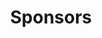 ---
# page meta & seo
title: Sponsors
description: 
image: "/uploads/OG_featuredimage(2).jpg"
permalink: "/sponsors/"

introduction-title: Sponsors
introduction-body-text: |
  DC Design Week is produced by AIGA DC, a volunteer-run, 501(3)c nonprofit organization, in concert with a consortium of local associations, Meetup groups and small businesses. We rely on the generosity and goodness of others to make this week of celebration a reality. Major thanks to the following partners and sponsors for your support and commitment to the DC design community. We couldn't do it without you!

first-tier-header-text: AIGA DC Sustaining Partners
first-tier-sub-header-text: 'Sustaining Partners support AIGA DC for a full year,
  enabling us to stay true to our mission: to advance designing as a professional
  craft, strategic tool and vital cultural force.'

second-tier-header-text: 'DCDW Partner Organizations '
second-tier-sub-header-text: High fives and fist bumps to our DC Design Week partner
  organizations who helped shape and produce the lineup of amazing events and content.
second-tier-bg-color: "#fafafa"

third-tier-header-text: In-Kind Donors
third-tier-sub-header-text: Big thanks to our in-kind donors for your support and
  generosity!

sponsor-button-text: Join The List
sponsor-button-link: rica@aigadc.org

#page settings
layout: pages/sponsors
---